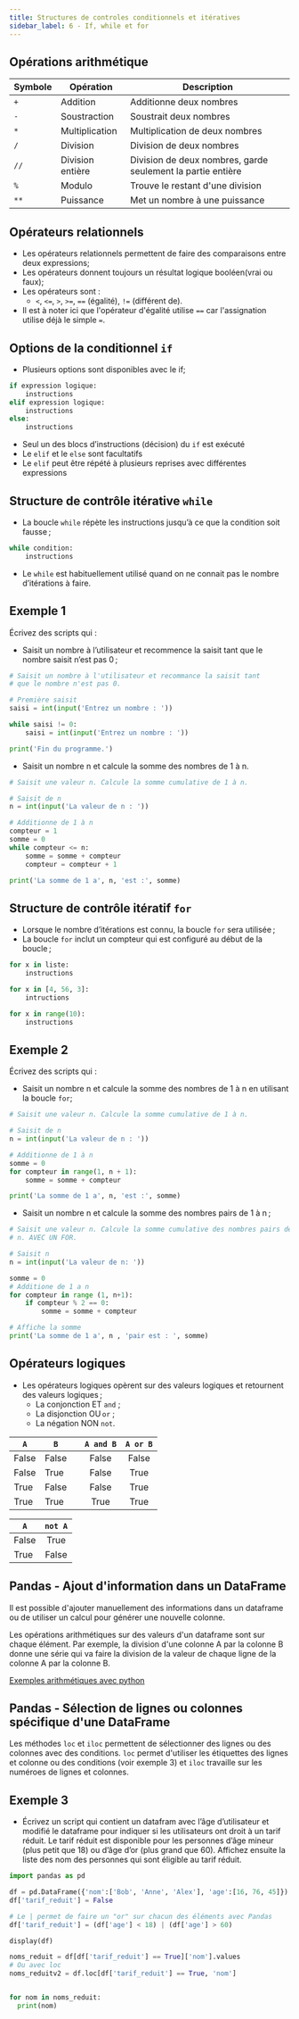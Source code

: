 ```yaml
---
title: Structures de controles conditionnels et itératives
sidebar_label: 6 - If, while et for
---
```


## Opérations arithmétique

Symbole | Opération        | Description
--------|------------------|------------------------------------------------------------
`+`     | Addition         | Additionne deux nombres
`-`     | Soustraction     | Soustrait deux nombres
`*`     | Multiplication   | Multiplication de deux nombres
`/`     | Division         | Division de deux nombres
`//`    | Division entière | Division de deux nombres, garde seulement la partie entière
`%`     | Modulo           | Trouve le restant d'une division
`**`    | Puissance        | Met un nombre à une puissance

## Opérateurs relationnels
* Les opérateurs relationnels permettent de faire des comparaisons entre deux expressions;
* Les opérateurs donnent toujours un résultat logique booléen(vrai ou faux);
* Les opérateurs sont :
    * `<`, `<=`, `>`, `>=`, `==` (égalité), `!=` (différent de).
* Il est à noter ici que l'opérateur d'égalité utilise `==` car l'assignation utilise déjà le simple `=`.

## Options de la conditionnel `if`
* Plusieurs options sont disponibles avec le if;
~~~python
if expression logique:
    instructions
elif expression logique:
    instructions
else:
    instructions

~~~
* Seul un des blocs d’instructions (décision) du `if` est exécuté
* Le `elif` et le `else` sont facultatifs
* Le `elif` peut être répété à plusieurs reprises avec différentes expressions

## Structure de contrôle itérative `while`
* La boucle `while` répète les instructions jusqu’à ce que la condition soit fausse ;

~~~python
while condition:
    instructions
~~~

* Le `while` est habituellement utilisé quand on ne connait pas le nombre d’itérations à faire.

## Exemple 1
Écrivez des scripts qui :

* Saisit un nombre à l’utilisateur et recommence la saisit tant que le nombre saisit n’est pas 0 ;

```python
# Saisit un nombre à l'utilisateur et recommance la saisit tant
# que le nombre n'est pas 0.

# Première saisit
saisi = int(input('Entrez un nombre : '))

while saisi != 0:
    saisi = int(input('Entrez un nombre : '))

print('Fin du programme.')
```

* Saisit un nombre n et calcule la somme des nombres de 1 à n.
```python
# Saisit une valeur n. Calcule la somme cumulative de 1 à n.

# Saisit de n
n = int(input('La valeur de n : '))

# Additionne de 1 à n
compteur = 1
somme = 0
while compteur <= n:
    somme = somme + compteur
    compteur = compteur + 1

print('La somme de 1 a', n, 'est :', somme)
```

## Structure de contrôle itératif `for`
* Lorsque le nombre d’itérations est connu, la boucle `for` sera utilisée ;
* La boucle `for` inclut un compteur qui est configuré au début de la boucle ;

~~~python
for x in liste:
    instructions

for x in [4, 56, 3]:
    intructions

for x in range(10):
    instructions
~~~

## Exemple 2
Écrivez des scripts qui :

* Saisit un nombre n et calcule la somme des nombres de 1 à n en utilisant la boucle `for`;

```python
# Saisit une valeur n. Calcule la somme cumulative de 1 à n.

# Saisit de n
n = int(input('La valeur de n : '))

# Additionne de 1 à n
somme = 0
for compteur in range(1, n + 1):
    somme = somme + compteur

print('La somme de 1 a', n, 'est :', somme)
```

* Saisit un nombre n et calcule la somme des nombres pairs de 1 à n ;

```python
# Saisit une valeur n. Calcule la somme cumulative des nombres pairs de 1 à
# n. AVEC UN FOR.

# Saisit n
n = int(input('La valeur de n: '))

somme = 0
# Additione de 1 a n
for compteur in range (1, n+1):
    if compteur % 2 == 0:
        somme = somme + compteur

# Affiche la somme
print('La somme de 1 a', n , 'pair est : ', somme)
```

## Opérateurs logiques
* Les opérateurs logiques opèrent sur des valeurs logiques et retournent des valeurs logiques ;
    * La conjonction ET `and` ;
    * La disjonction OU `or` ;
    * La négation NON `not`.

`A` | `B` |   | `A and B` | `A or B`
----|-----|---|:--------:|:-------:
False  | False  |   | False       | False
False  | True   |   | False       | True
True   | False  |   | False       | True
True   | True   |   | True        | True

`A` | `not A`
----|:---:
False  | True
True   | False


##  Pandas - Ajout d'information dans un DataFrame

Il est possible d'ajouter manuellement des informations dans un dataframe ou de utiliser un calcul pour générer une nouvelle colonne.

Les opérations arithmétiques sur des valeurs d'un dataframe sont sur chaque élément. Par exemple, la division d'une colonne A par la colonne B donne une série qui va faire la division de la valeur de chaque ligne de la colonne A par la colonne B.

[Exemples arithmétiques avec python](https://github.com/TirendazAcademy/PANDAS-TUTORIAL/blob/main/07-Arithmetic%20Operations.ipynb)

## Pandas - Sélection de lignes ou colonnes spécifique d'une DataFrame

Les méthodes `loc` et `iloc` permettent de sélectionner des lignes ou des colonnes avec des conditions. `loc` permet d'utiliser les étiquettes des lignes et colonne ou des conditions (voir exemple 3) et `iloc` travaille sur les numéroes de lignes et colonnes.

## Exemple 3
* Écrivez un script qui contient un datafram avec l’âge d’utilisateur et modifié le dataframe pour indiquer si les utilisateurs ont droit à un tarif réduit. Le tarif réduit est disponible pour les personnes d’âge mineur (plus petit que 18) ou d’âge d’or (plus grand que 60). Affichez ensuite la liste des nom des personnes qui sont éligible au tarif réduit.

```python
import pandas as pd

df = pd.DataFrame({'nom':['Bob', 'Anne', 'Alex'], 'age':[16, 76, 45]})
df['tarif_reduit'] = False

# Le | permet de faire un "or" sur chacun des éléments avec Pandas
df['tarif_reduit'] = (df['age'] < 18) | (df['age'] > 60)

display(df)

noms_reduit = df[df['tarif_reduit'] == True]['nom'].values
# Ou avec loc
noms_reduitv2 = df.loc[df['tarif_reduit'] == True, 'nom']


for nom in noms_reduit:
  print(nom)

```